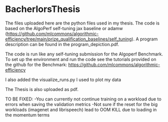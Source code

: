 # BacherlorsThesis
The files uploaded here are the python files used in my thesis.
The code is based on the AlgoPerf self-tuning jax baseline or adamw (https://github.com/mlcommons/algorithmic-efficiency/tree/main/prize_qualification_baselines/self_tuning). 
A program description can be found in the program_depiction.pdf.

The code is run like any self-tuning submission for the Algoperf Benchmark. To set up the environment and run the code see the tutorials provided on the github for the Benchmark:
https://github.com/mlcommons/algorithmic-efficiency

I also added the visualize_runs.py I used to plot my data

The Thesis is also uploaded as pdf.

TO BE FIXED:
-You can currently not continue training on a workload due to errors when saving the validation metrics
-Not sure if the reset for the big workloads (imagenet and librispeech) lead to OOM KILL due to loading in the momentum terms
